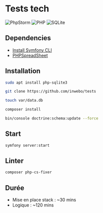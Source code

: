 # Tests tech

![PhpStorm](https://img.shields.io/badge/phpstorm-143?style=for-the-badge&logo=phpstorm&logoColor=black&color=black&labelColor=darkorchid)
![PHP](https://img.shields.io/badge/php-%23777BB4.svg?style=for-the-badge&logo=php&logoColor=white)
![SQLite](https://img.shields.io/badge/sqlite-%2307405e.svg?style=for-the-badge&logo=sqlite&logoColor=white)

## Dependencies

- [Install Symfony CLI](https://symfony.com/download#step-1-install-symfony-cli)
- [PHPSpreadSheet](https://github.com/PHPOffice/PhpSpreadsheet)

## Installation

```bash
sudo apt install php-sqlite3
```

```bash
git clone https://github.com/inwebo/tests
```

```bash
touch var/data.db
```

```bash
composer install
```

```bash
bin/console doctrine:schema:update --force
```

## Start

```bash
symfony server:start
```

## Linter

```bash
composer php-cs-fixer
```

## Durée

- Mise en place stack : ~30 mins
- Logique : ~120 mins